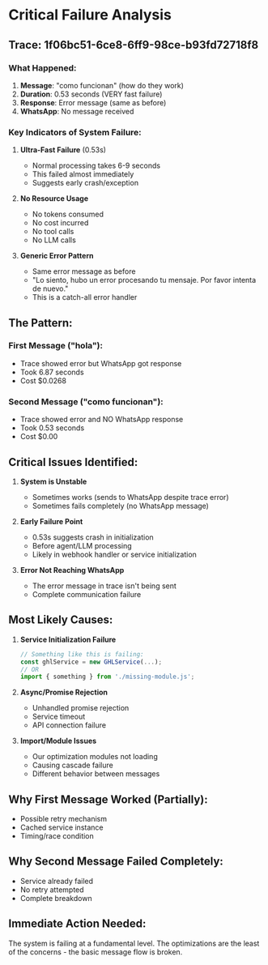 # Critical Failure Analysis

## Trace: 1f06bc51-6ce8-6ff9-98ce-b93fd72718f8

### What Happened:
1. **Message**: "como funcionan" (how do they work)
2. **Duration**: 0.53 seconds (VERY fast failure)
3. **Response**: Error message (same as before)
4. **WhatsApp**: No message received

### Key Indicators of System Failure:

1. **Ultra-Fast Failure** (0.53s)
   - Normal processing takes 6-9 seconds
   - This failed almost immediately
   - Suggests early crash/exception

2. **No Resource Usage**
   - No tokens consumed
   - No cost incurred
   - No tool calls
   - No LLM calls

3. **Generic Error Pattern**
   - Same error message as before
   - "Lo siento, hubo un error procesando tu mensaje. Por favor intenta de nuevo."
   - This is a catch-all error handler

## The Pattern:

### First Message ("hola"):
- Trace showed error but WhatsApp got response
- Took 6.87 seconds
- Cost $0.0268

### Second Message ("como funcionan"):
- Trace showed error and NO WhatsApp response
- Took 0.53 seconds
- Cost $0.00

## Critical Issues Identified:

1. **System is Unstable**
   - Sometimes works (sends to WhatsApp despite trace error)
   - Sometimes fails completely (no WhatsApp message)

2. **Early Failure Point**
   - 0.53s suggests crash in initialization
   - Before agent/LLM processing
   - Likely in webhook handler or service initialization

3. **Error Not Reaching WhatsApp**
   - The error message in trace isn't being sent
   - Complete communication failure

## Most Likely Causes:

1. **Service Initialization Failure**
   ```javascript
   // Something like this is failing:
   const ghlService = new GHLService(...);
   // OR
   import { something } from './missing-module.js';
   ```

2. **Async/Promise Rejection**
   - Unhandled promise rejection
   - Service timeout
   - API connection failure

3. **Import/Module Issues**
   - Our optimization modules not loading
   - Causing cascade failure
   - Different behavior between messages

## Why First Message Worked (Partially):

- Possible retry mechanism
- Cached service instance
- Timing/race condition

## Why Second Message Failed Completely:

- Service already failed
- No retry attempted
- Complete breakdown

## Immediate Action Needed:

The system is failing at a fundamental level. The optimizations are the least of the concerns - the basic message flow is broken.